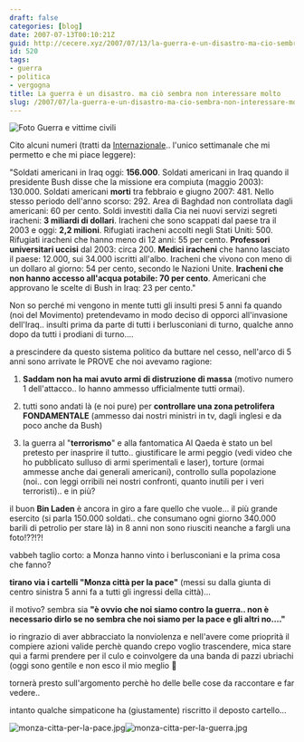 ```yaml
---
draft: false
categories: [blog]
date: 2007-07-13T00:10:21Z
guid: http://cecere.xyz/2007/07/13/la-guerra-e-un-disastro-ma-cio-sembra-non-interessare-molto/
id: 520
tags:
- guerra
- politica
- vergogna
title: La guerra è un disastro. ma ciò sembra non interessare molto
slug: /2007/07/la-guerra-e-un-disastro-ma-cio-sembra-non-interessare-molto/
---
```


![Foto Guerra e vittime civili](http://cecere.xyz/wp-content/uploads/sites/3/2007/07/foto_guerra.jpg)
  
Cito alcuni numeri (tratti da [Internazionale](http://www.internazionale.it).. l'unico settimanale che mi permetto e che mi piace leggere):

"Soldati americani in Iraq oggi: **156.000**. Soldati americani in Iraq quando il presidente Bush disse che la missione era compiuta (maggio 2003): 130.000. Soldati americani **morti** tra febbraio e giugno 2007: 481. Nello stesso periodo dell'anno scorso: 292. Area di Baghdad non controllata dagli americani: 60 per cento. Soldi investiti dalla Cia nei nuovi servizi segreti iracheni: **3 miliardi di dollari**. Iracheni che sono scappati dal paese tra il 2003 e oggi: **2,2 milioni**. Rifugiati iracheni accolti negli Stati Uniti: 500. Rifugiati iracheni che hanno meno di 12 anni: 55 per cento. **Professori universitari uccisi** dal 2003: circa 200. **Medici iracheni** che hanno lasciato il paese: 12.000, sui 34.000 iscritti all'albo. Iracheni che vivono con meno di un dollaro al giorno: 54 per cento, secondo le Nazioni Unite. **Iracheni che non hanno accesso all'acqua potabile: 70 per cento**. Americani che approvano le scelte di Bush in Iraq: 23 per cento."

Non so perché mi vengono in mente tutti gli insulti presi 5 anni fa quando (noi del Movimento) pretendevamo in modo deciso di opporci all'invasione dell'Iraq.. insulti prima da parte di tutti i berlusconiani di turno, qualche anno dopo da tutti i prodiani di turno….

a prescindere da questo sistema politico da buttare nel cesso, nell'arco di 5 anni sono arrivate le PROVE che noi avevamo ragione:

1) **Saddam non ha mai avuto armi di distruzione di massa** (motivo numero 1 dell'attacco.. lo hanno ammesso ufficialmente tutti ormai).

2) tutti sono andati là (e noi pure) per **controllare una zona petrolifera FONDAMENTALE** (ammesso dai nostri ministri in tv, dagli inglesi e da poco anche da Bush)

3) la guerra al "**terrorismo**" e alla fantomatica Al Qaeda è stato un bel pretesto per inasprire il tutto.. giustificare le armi peggio (vedi video che ho pubblicato sulluso di armi sperimentali e laser), torture (ormai ammesse anche dai generali americani), controllo sulla popolazione (noi.. con leggi orribili nei nostri confronti, quanto inutili per i veri terroristi).. e in più?

il buon **Bin Laden** è ancora in giro a fare quello che vuole… il più grande esercito (si parla 150.000 soldati.. che consumano ogni giorno 340.000 barili di petrolio per stare là) in 8 anni non sono riusciti neanche a fargli una foto!??!?!

vabbeh taglio corto: a Monza hanno vinto i berlusconiani e la prima cosa che fanno?
  
**tirano via i cartelli "Monza città per la pace"** (messi su dalla giunta di centro sinistra 5 anni fa a tutti gli ingressi della città)…
  
il motivo? sembra sia **"è ovvio che noi siamo contro la guerra.. non è necessario dirlo se no sembra che noi siamo per la pace e gli altri no…."**

io ringrazio di aver abbracciato la nonviolenza e nell'avere come prioprità il compiere azioni valide perchè quando crepo voglio trascendere, mica stare qui a farmi prendere per il culo e coinvolgere da una banda di pazzi ubriachi (oggi sono gentile e non esco il mio meglio 🙂

tornerà presto sull'argomento perchè ho delle belle cose da raccontare e far vedere..

intanto qualche simpaticone ha (giustamente) riscritto il deposto cartello…

![monza-citta-per-la-pace.jpg](http://cecere.xyz/wp-content/uploads/sites/3/2007/07/monza-citta-per-la-pace.thumbnail.jpg)![monza-citta-per-la-guerra.jpg](http://cecere.xyz/wp-content/uploads/sites/3/2007/07/monza-citta-per-la-guerra.thumbnail.jpg)
